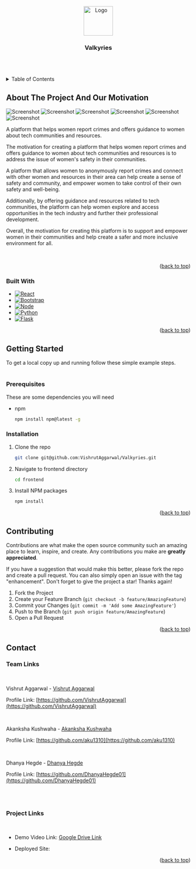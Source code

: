 <a name="readme-top"></a>


<!-- PROJECT LOGO -->
<br />
<div align="center">
    <img src="https://media.discordapp.net/attachments/794519160746541108/1061560277168029756/valky.png" alt="Logo" width="80" height="80">
  </a>

  <h3 align="center">Valkyries</h3>

  <!-- <p align="center">
    An awesome README template to jumpstart your projects!
    <br />
    <a href="https://github.com/othneildrew/Best-README-Template"><strong>Explore the docs »</strong></a>
    <br />
    <br />
    <a href="https://github.com/othneildrew/Best-README-Template">View Demo</a>
    ·
    <a href="https://github.com/othneildrew/Best-README-Template/issues">Report Bug</a>
    ·
    <a href="https://github.com/othneildrew/Best-README-Template/issues">Request Feature</a>
  </p> -->
</div>

<br>
<br>
<br>


<!-- TABLE OF CONTENTS -->
<details>
  <summary>Table of Contents</summary>
  <ol>
    <li>
      <a href="#about-the-project">About The Project And Our Motivation</a>
      <ul>
        <li><a href="#built-with">Built With</a></li>
      </ul>
    </li>
    <li>
      <a href="#getting-started">Getting Started</a>
      <ul>
        <li><a href="#prerequisites">Prerequisites</a></li>
        <li><a href="#installation">Installation</a></li>
      </ul>
    </li>
    <li><a href="#usage">Usage</a></li>
    <li><a href="#contributing">Contributing</a></li>
    <!-- <li><a href="#license">License</a></li> -->
    <li><a href="#contact">Contact</a></li>
    <!-- <li><a href="#acknowledgments">Acknowledgments</a></li> -->
  </ol>
</details>



<!-- ABOUT THE PROJECT -->
## About The Project And Our Motivation

![Screenshot](./screenshots/1.png)
![Screenshot](./screenshots/3.png)
![Screenshot](./screenshots/4.png)
![Screenshot](./screenshots/5.png)
![Screenshot](./screenshots/6.png) 
![Screenshot](./screenshots/7.png) 


A platform that helps women report crimes and offers guidance to women about tech communities and resources. 

The motivation for creating a platform that helps women report crimes and offers guidance to women about tech communities and resources is to address the issue of women's safety in their communities. 

A platform that allows women to anonymously report crimes and connect with other women and resources in their area can help create a sense of safety and community, and empower women to take control of their own safety and well-being. 

Additionally, by offering guidance and resources related to tech communities, the platform can help women explore and access opportunities in the tech industry and further their professional development.

Overall, the motivation for creating this platform is to support and empower women in their communities and help create a safer and more inclusive environment for all.

<br>




<p align="right">(<a href="#readme-top">back to top</a>)</p>



### Built With

* [![React][React.js]][React-url]
* [![Bootstrap][Bootstrap.com]][Bootstrap-url]
* [![Node][Node.js]][Node-url]
* [![Python][Python.com]][Python-url]
* [![Flask][Flask.com]][Flask-url]

<p align="right">(<a href="#readme-top">back to top</a>)</p>



<!-- GETTING STARTED -->
## Getting Started

To get a local copy up and running follow these simple example steps.
<br>
<br>

### Prerequisites

These are some dependencies you will need
* npm
  ```sh
  npm install npm@latest -g
  ```

### Installation


1. Clone the repo
   ```sh
   git clone git@github.com:VishrutAggarwal/Valkyries.git
   ```
2. Navigate to frontend directory
    ```sh
    cd frontend
    ```
3. Install NPM packages
   ```sh
   npm install
   ```

<p align="right">(<a href="#readme-top">back to top</a>)</p>



<!-- USAGE EXAMPLES -->
<!-- ## Usage

Use this space to show useful examples of how a project can be used. Additional screenshots, code examples and demos work well in this space. You may also link to more resources.

_For more examples, please refer to the [Documentation](https://example.com)_

<p align="right">(<a href="#readme-top">back to top</a>)</p> -->



<!-- CONTRIBUTING -->
## Contributing

Contributions are what make the open source community such an amazing place to learn, inspire, and create. Any contributions you make are **greatly appreciated**.

If you have a suggestion that would make this better, please fork the repo and create a pull request. You can also simply open an issue with the tag "enhancement".
Don't forget to give the project a star! Thanks again!

1. Fork the Project
2. Create your Feature Branch (`git checkout -b feature/AmazingFeature`)
3. Commit your Changes (`git commit -m 'Add some AmazingFeature'`)
4. Push to the Branch (`git push origin feature/AmazingFeature`)
5. Open a Pull Request

<p align="right">(<a href="#readme-top">back to top</a>)</p>



<!-- LICENSE -->
<!-- ## License

Distributed under the MIT License. See `LICENSE.txt` for more information.

<p align="right">(<a href="#readme-top">back to top</a>)</p>
 -->


<!-- CONTACT -->

## Contact

### Team Links

<br>

Vishrut Aggarwal - [Vishrut Aggarwal](https://linkedin.com/in/vishrut-aggarwal)

Profile Link: [https://github.com/VishrutAggarwal](https://github.com/VishrutAggarwal)

<br>

Akanksha Kushwaha - [Akanksha Kushwaha](https://linkedin.com/in/aku1310)

Profile Link: [https://github.com/aku1310](https://github.com/aku1310)

<br>

Dhanya Hegde - [Dhanya Hegde](https://www.linkedin.com/in/dhanyahegde01)

Profile Link: [https://github.com/DhanyaHegde01](https://github.com/DhanyaHegde01)

<br>
<br>

### Project Links

<br>
<!-- Repository Link: [https://github.com/VishrutAggarwal/Valkyries](https://github.com/VishrutAggarwal/Valkyries) -->

* Demo Video Link: [Google Drive Link](https://drive.google.com/file/d/100DKCSIOl7c0hYEcnUYQXL24A3rloRiB/view?usp=sharing)

* Deployed Site: 

<p align="right">(<a href="#readme-top">back to top</a>)</p>



<!-- ACKNOWLEDGMENTS -->
<!-- ## Acknowledgments

Use this space to list resources you find helpful and would like to give credit to. I've included a few of my favorites to kick things off!

* [Choose an Open Source License](https://choosealicense.com)
* [GitHub Emoji Cheat Sheet](https://www.webpagefx.com/tools/emoji-cheat-sheet)
* [Malven's Flexbox Cheatsheet](https://flexbox.malven.co/)
* [Malven's Grid Cheatsheet](https://grid.malven.co/)
* [Img Shields](https://shields.io)
* [GitHub Pages](https://pages.github.com)
* [Font Awesome](https://fontawesome.com)
* [React Icons](https://react-icons.github.io/react-icons/search)

<p align="right">(<a href="#readme-top">back to top</a>)</p> -->



<!-- MARKDOWN LINKS & IMAGES -->
<!-- https://www.markdownguide.org/basic-syntax/#reference-style-links -->
[contributors-shield]: https://img.shields.io/github/contributors/othneildrew/Best-README-Template.svg?style=for-the-badge
[contributors-url]: https://github.com/othneildrew/Best-README-Template/graphs/contributors
[forks-shield]: https://img.shields.io/github/forks/othneildrew/Best-README-Template.svg?style=for-the-badge
[forks-url]: https://github.com/othneildrew/Best-README-Template/network/members
[stars-shield]: https://img.shields.io/github/stars/othneildrew/Best-README-Template.svg?style=for-the-badge
[stars-url]: https://github.com/othneildrew/Best-README-Template/stargazers
[issues-shield]: https://img.shields.io/github/issues/othneildrew/Best-README-Template.svg?style=for-the-badge
[issues-url]: https://github.com/othneildrew/Best-README-Template/issues
[license-shield]: https://img.shields.io/github/license/othneildrew/Best-README-Template.svg?style=for-the-badge
[license-url]: https://github.com/othneildrew/Best-README-Template/blob/master/LICENSE.txt
[linkedin-shield]: https://img.shields.io/badge/-LinkedIn-black.svg?style=for-the-badge&logo=linkedin&colorB=555
[linkedin-url]: https://linkedin.com/in/othneildrew
[React.js]: https://img.shields.io/badge/React-20232A?style=for-the-badge&logo=react&logoColor=61DAFB
[React-url]: https://reactjs.org/
[Bootstrap.com]: https://img.shields.io/badge/Bootstrap-563D7C?style=for-the-badge&logo=bootstrap&logoColor=white
[Bootstrap-url]: https://getbootstrap.com
[Node.js]: https://img.shields.io/badge/Node-27B800?style=for-the-badge&logo=node.js&logoColor=white
[Node-url]: https://nodejs.org
[Python.com]: https://img.shields.io/badge/Python-E3E300?style=for-the-badge&logo=python
[Python-url]: https://python.org/
[Flask.com]: https://img.shields.io/badge/Flask-FFFFF0?style=for-the-badge&logo=flask&logoColor=black
[Flask-url]: https://flask.palletsprojects.com/
